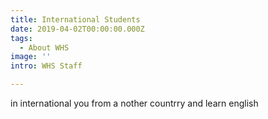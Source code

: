 ```yaml
---
title: International Students
date: 2019-04-02T00:00:00.000Z
tags:
  - About WHS
image: ''
intro: WHS Staff

---
```

in international you from a nother countrry and learn english